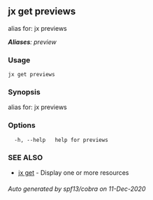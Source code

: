 ## jx get previews

alias for: jx previews

***Aliases**: preview*

### Usage

```
jx get previews
```

### Synopsis

alias for: jx previews

### Options

```
  -h, --help   help for previews
```

### SEE ALSO

* [jx get](jx_get.md)	 - Display one or more resources

###### Auto generated by spf13/cobra on 11-Dec-2020

